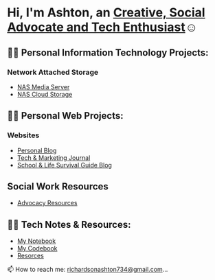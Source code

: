 <h1>Hi, I'm Ashton, an <a href="https://www.linkedin.com/in/ashton-najee-mckeith-richardson-65782b22a/"> Creative, Social Advocate and Tech Enthusiast</a>☺</h1>

## 👨‍💻 Personal Information Technology Projects:


### Network Attached Storage 

  - [NAS Media Server](https://github.com/AshtonRichards/config-ad)
  - [NAS Cloud Storage](https://github.com/AshtonRichards/config-ad)


## 👨‍💻 Personal Web Projects:

### Websites

  - [Personal Blog](https://github.com/AshtonRichards/AshtonRichards/edit/main/README.md)
  - [Tech & Marketing Journal](https://github.com/AshtonRichards/AshtonRichards/edit/main/README.md)
  - [School & Life Survival Guide Blog]()


## Social Work Resources

  - [Advocacy Resources](https://github.com/AshtonRichards/Advocacy-Resources)
  

## 👨‍💻 Tech Notes & Resources:

- [My Notebook](https://github.com/AshtonRichards/Notes)
- [My Codebook]()
- [Resorces](https://github.com/AshtonRichards/Resources)

📫 How to reach me: richardsonashton734@gmail.com...

<!---
AshtonRichards/AshtonRichards is a ✨ special ✨ repository because its `README.md` (this file) appears on your GitHub profile.
You can click the Preview link to take a look at your changes.
--->
